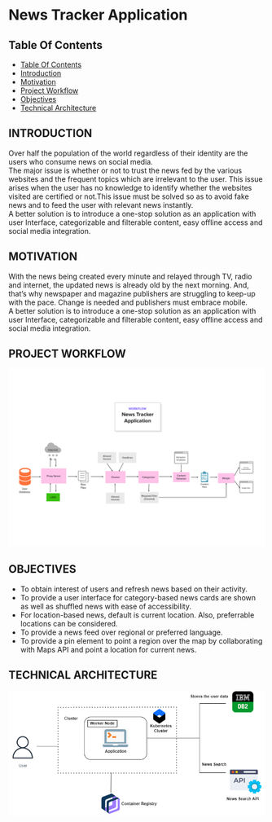 
# News Tracker Application

## Table Of Contents

- [Table Of Contents](#table-of-contents)
- [Introduction](#introduction)
- [Motivation](#motivation)
- [Project Workflow](#project-workflow)
- [Objectives](#objectives)
- [Technical Architecture](#technical-architecture)

## INTRODUCTION
 
Over half the population of the world regardless of their identity are the users who consume news on social media.<br/>
The major issue is whether or not to trust the news fed by the various websites and the frequent topics which are irrelevant to the user. This issue arises when the user has no knowledge to identify whether the websites visited are certified or not.This issue must be solved so as to avoid fake news and to feed the user with relevant news instantly.<br/>
A better solution is to introduce a one-stop solution as an application with user Interface, categorizable and filterable content, easy offline access and social media integration.


## MOTIVATION
 
With the news being created every minute and relayed through TV, radio and internet, the updated news is already old by the next morning. And, that’s why newspaper and magazine publishers are struggling to keep-up with the pace. Change is needed and publishers must embrace mobile.<br/>
A better solution is to introduce a one-stop solution as an application with user Interface, categorizable and filterable content, easy offline access and social media integration.


## PROJECT WORKFLOW
![Screen Shot](Pre-Development/Ideation%20Phase/images/screenshot.jpg)


## OBJECTIVES
    
* To obtain interest of users and refresh news based on their activity.
* To provide a user interface for category-based news cards are shown as well as shuffled news with ease of accessibility.
* For location-based news, default is current location. Also, preferrable locations can be considered.
* To provide a news feed over regional or preferred language.
* To provide a pin element to point a region over the map by collaborating with Maps API and point a location for     current news.


## TECHNICAL ARCHITECTURE

![Architecture](Pre-Development/Ideation%20Phase/images/technical%20architecture.png)


